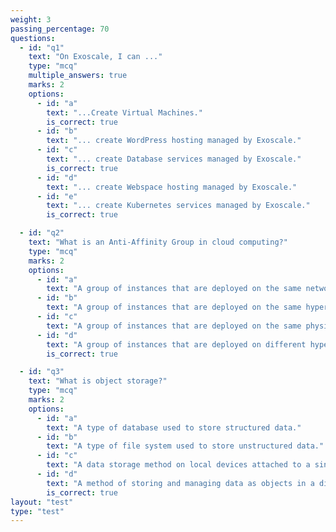 ```yaml
---
weight: 3
passing_percentage: 70
questions:
  - id: "q1"
    text: "On Exoscale, I can ..."
    type: "mcq"
    multiple_answers: true
    marks: 2
    options:
      - id: "a"
        text: "...Create Virtual Machines."
        is_correct: true
      - id: "b"
        text: "... create WordPress hosting managed by Exoscale."
      - id: "c"
        text: "... create Database services managed by Exoscale."
        is_correct: true
      - id: "d"
        text: "... create Webspace hosting managed by Exoscale."
      - id: "e"
        text: "... create Kubernetes services managed by Exoscale."
        is_correct: true

  - id: "q2"
    text: "What is an Anti-Affinity Group in cloud computing?"
    type: "mcq"
    marks: 2
    options:
      - id: "a"
        text: "A group of instances that are deployed on the same network segment to reduce latency."
      - id: "b"
        text: "A group of instances that are deployed on the same hypervisor for better performance."
      - id: "c"
        text: "A group of instances that are deployed on the same physical server for better security."
      - id: "d"
        text: "A group of instances that are deployed on different hypervisors to improve availability and resilience."
        is_correct: true

  - id: "q3"
    text: "What is object storage?"
    type: "mcq"
    marks: 2
    options:
      - id: "a"
        text: "A type of database used to store structured data."
      - id: "b"
        text: "A type of file system used to store unstructured data."
      - id: "c"
        text: "A data storage method on local devices attached to a single server."
      - id: "d"
        text: "A method of storing and managing data as objects in a distributed system."
        is_correct: true
layout: "test"
type: "test"
---
```

